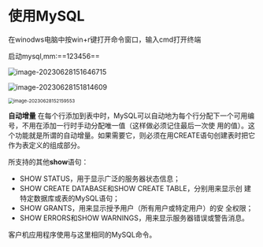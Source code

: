 # 使用MySQL

在winodws电脑中按win+r键打开命令窗口，输入cmd打开终端

启动mysql,mm:==123456==

![image-20230628151646715](E:\Code\Baibang.blog\MySQL\assets\image-20230628151646715.png)

![image-20230628151814609](E:\Code\Baibang.blog\MySQL\assets\image-20230628151814609.png)

<img src="E:\Code\Baibang.blog\MySQL\assets\image-20230628152159553.png" alt="image-20230628152159553" style="zoom:67%;" />

**自动增量** 在每个行添加到表中时，MySQL可以自动地为每个行分配下一个可用编号，不用在添加一行时手动分配唯一值（这样做必须记住最后一次使 用的值）。这个功能就是所谓的自动增量。如果需要它，则必须在用CREATE语句创建表时把它作为表定义的组成部分。

所支持的其他**show**语句：

- SHOW STATUS，用于显示广泛的服务器状态信息；
- SHOW CREATE DATABASE和SHOW CREATE TABLE，分别用来显示创 建特定数据库或表的MySQL语句；
- SHOW GRANTS，用来显示授予用户（所有用户或特定用户）的安 全权限；
- SHOW ERRORS和SHOW WARNINGS，用来显示服务器错误或警告消息。

客户机应用程序使用与这里相同的MySQL命令。